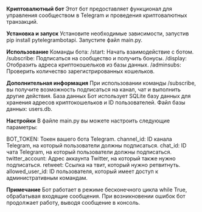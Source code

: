 ****Криптовалютный бот****
Этот бот предоставляет функционал для управления сообществом в Telegram и проведения криптовалютных транзакций.

**Установка и запуск**
Установите необходимые зависимости, запустив pip install pytelegrambotapi.
Запустите файл main.py.

**Использование**
Команды бота:
/start: Начать взаимодействие с ботом.
/subscribe: Подписаться на сообщество и получить бонусы.
/display: Отобразить адреса криптокошельков из базы данных.
/adminsubs: Проверить количество зарегистрированных кошельков.

**Дополнительная информация**
При использовании команды /subscribe, вы получите возможность подписаться на канал, чат и выполнить другие действия.
База данных
Бот использует SQLite базу данных для хранения адресов криптокошельков и ID пользователей. Файл базы данных: users.db.

**Настройки**
В файле main.py вы можете настроить следующие параметры:

BOT_TOKEN: Токен вашего бота Telegram.
channel_id: ID канала Telegram, на который пользователи должны подписаться.
chat_id: ID чата Telegram, на который пользователи должны подписаться.
twitter_account: Адрес аккаунта Twitter, на который также нужно подписаться.
retweet: Ссылка на твит, который нужно ретвитнуть.
allowed_user_id: ID пользователя, который имеет доступ к административным командам.

**Примечание**
Бот работает в режиме бесконечного цикла while True, обрабатывая входящие сообщения. При возникновении ошибок бот продолжает работу, выводя сообщение в консоль.
